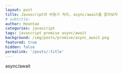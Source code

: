 ```yaml
---
layout: post
title: Javascript의 비동기 처리, async/await를 알아보자
# subtitle: 
author: Hoontae
categories: javascript
tags: javascript promise async/await
background: /img/posts/promise/async_await.png
featured: true
hidden: false
permalink: '/posts/:title'
---
```


async/await

